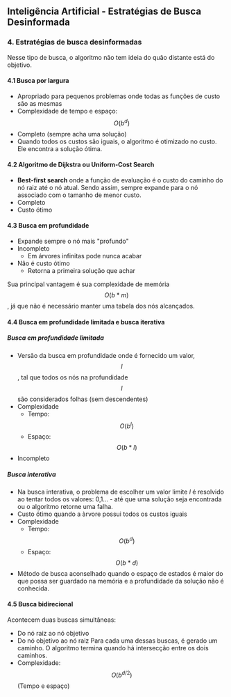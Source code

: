 ## Inteligência Artificial - Estratégias de Busca Desinformada

### 4. Estratégias de busca desinformadas
Nesse tipo de busca, o algoritmo não tem ideia do quâo distante está do objetivo.

#### 4.1 Busca por largura
- Apropriado para pequenos problemas onde todas as funções de custo são as mesmas
- Complexidade de tempo e espaço: $${{O(b^d)}}$$
- Completo (sempre acha uma solução)
- Quando todos os custos são iguais, o algoritmo é otimizado no custo. Ele encontra a solução ótima.

#### 4.2 Algoritmo de Dijkstra ou Uniform-Cost Search
- **Best-first search** onde a função de evaluação é o custo do caminho do nó raiz até o nó atual. Sendo assim, sempre expande para o nó associado com o tamanho de menor custo.
- Completo
- Custo ótimo

#### 4.3 Busca em profundidade
- Expande sempre o nó mais "profundo"
- Incompleto
	- Em árvores infinitas pode nunca acabar
- Não é custo ótimo
	- Retorna a primeira solução que achar

Sua principal vantagem é sua complexidade de memória $${{O(b*m)}}$$, já que não é necessário manter uma tabela dos nós alcançados.

#### 4.4 Busca em profundidade limitada e busca iterativa

##### Busca em profundidade limitada
- Versão da busca em profundidade onde é fornecido um valor, $${l}$$, tal que todos os nós na profundidade $${l}$$ são considerados folhas (sem descendentes)
- Complexidade
	- Tempo: $${O(b^l)}$$
	- Espaço: $${O(b*l)}$$
- Incompleto

##### Busca interativa
- Na busca interativa, o problema de escolher um valor limite ${l}$ é resolvido ao tentar todos os valores: 0,1... - até que uma solução seja encontrada ou o algoritmo retorne uma falha.
- Custo ótimo quando a àrvore possui todos os custos iguais
- Complexidade
	- Tempo: $${O(b^d)}$$
	- Espaço: $${O(b*d)}$$
- Método de busca aconselhado quando o espaço de estados é maior do que possa ser guardado na memória e a profundidade da solução não é conhecida.

#### 4.5 Busca bidirecional
Acontecem duas buscas simultâneas:
- Do nó raiz ao nó objetivo
- Do nó objetivo ao nó raiz
Para cada uma dessas buscas, é gerado um caminho. O algoritmo termina quando há intersecção entre os dois caminhos.
- Complexidade: $${O(b^{d/2})}$$ (Tempo e espaço)